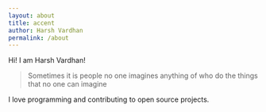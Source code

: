 ```yaml
---
layout: about
title: accent
author: Harsh Vardhan
permalink: /about
---
```


Hi! I am Harsh Vardhan!

> Sometimes it is people no one imagines anything of who do the things that no one can imagine

I love programming and contributing to open source projects.
